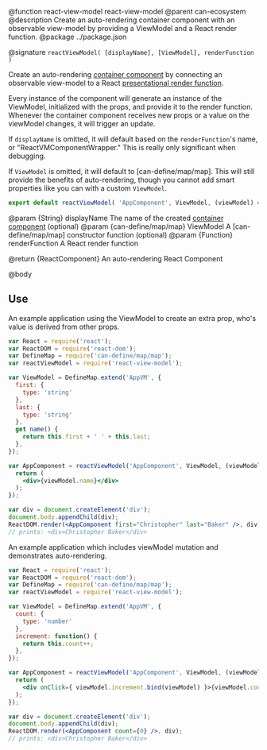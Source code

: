 @function react-view-model react-view-model
@parent can-ecosystem
@description Create an auto-rendering container component with an observable view-model by providing a ViewModel and a React render function.
@package ../package.json

@signature `reactViewModel( [displayName], [ViewModel], renderFunction )`

Create an auto-rendering [container component](https://medium.com/@dan_abramov/smart-and-dumb-components-7ca2f9a7c7d0#.v9i90qbq8) by connecting an observable view-model to a React [presentational render function](https://medium.com/@dan_abramov/smart-and-dumb-components-7ca2f9a7c7d0#.v9i90qbq8).

Every instance of the component will generate an instance of the ViewModel, initialized with the props, and provide it to the render function. Whenever the container component receives new props or a value on the viewModel changes, it will trigger an update.

If `displayName` is omitted, it will default based on the `renderFunction`'s name, or "ReactVMComponentWrapper." This is really only significant when debugging.

If `ViewModel` is omitted, it will default to [can-define/map/map]. This will still provide the benefits of auto-rendering, though you cannot add smart properties like you can with a custom `ViewModel`.

```jsx
export default reactViewModel( 'AppComponent', ViewModel, (viewModel) => (<div>{viewModel.name}</div>) );
```

@param {String} displayName The name of the created [container component](https://medium.com/@dan_abramov/smart-and-dumb-components-7ca2f9a7c7d0#.v9i90qbq8) (optional)
@param {can-define/map/map} ViewModel A [can-define/map/map] constructor function (optional)
@param {Function} renderFunction A React render function

@return {ReactComponent} An auto-rendering React Component

@body

## Use

An example application using the ViewModel to create an extra prop, who's value is derived from other props.

```jsx
var React = require('react');
var ReactDOM = require('react-dom');
var DefineMap = require('can-define/map/map');
var reactViewModel = require('react-view-model');

var ViewModel = DefineMap.extend('AppVM', {
  first: {
    type: 'string'
  },
  last: {
    type: 'string'
  },
  get name() {
    return this.first + ' ' + this.last;
  },
});

var AppComponent = reactViewModel('AppComponent', ViewModel, (viewModel) => {
  return (
    <div>{viewModel.name}</div>
  );
});

var div = document.createElement('div');
document.body.appendChild(div);
ReactDOM.render(<AppComponent first="Christopher" last="Baker" />, div);
// prints: <div>Christopher Baker</div>
```

An example application which includes viewModel mutation and demonstrates auto-rendering.

```jsx
var React = require('react');
var ReactDOM = require('react-dom');
var DefineMap = require('can-define/map/map');
var reactViewModel = require('react-view-model');

var ViewModel = DefineMap.extend('AppVM', {
  count: {
    type: 'number'
  },
  increment: function() {
    return this.count++;
  },
});

var AppComponent = reactViewModel('AppComponent', ViewModel, (viewModel) => {
  return (
    <div onClick={ viewModel.increment.bind(viewModel) }>{viewModel.count}</div>
  );
});

var div = document.createElement('div');
document.body.appendChild(div);
ReactDOM.render(<AppComponent count={0} />, div);
// prints: <div>Christopher Baker</div>
```
